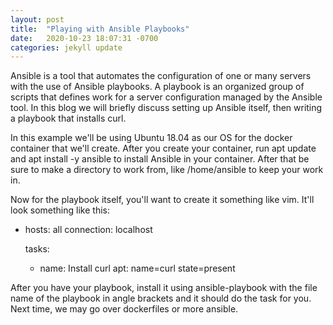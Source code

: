 ```yaml
---
layout: post
title:  "Playing with Ansible Playbooks"
date:   2020-10-23 18:07:31 -0700
categories: jekyll update
---
```


Ansible is a tool that automates the configuration of one or many servers with the use of Ansible playbooks. A playbook
is an organized group of scripts that defines work for a server configuration managed by the Ansible tool. In this blog
we will briefly discuss setting up Ansible itself, then writing a playbook that installs curl. 

In this example we'll be using Ubuntu 18.04 as our OS for the docker container that we'll create. After you create your 
container, run apt update and apt install -y ansible to install Ansible in your container. After that be sure to 
make a directory to work from, like /home/ansible to keep your work in.

Now for the playbook itself, you'll want to create it something like vim. It'll look something like this:

 - hosts: all
   connection: localhost
  
   tasks:
     - name: Install curl
	   apt: name=curl state=present
	  
After you have your playbook, install it using ansible-playbook with the file name of the playbook in angle
brackets and it should do the task for you. Next time, we may go over dockerfiles or more ansible.